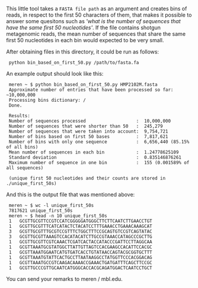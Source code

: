 This little tool takes a `FASTA file path` as an argument and creates bins of reads, in respect to the first 50 characters of them, that makes it possible to answer some quesitons such as _'what is the number of sequences that have the same first 50 nucleotides'_. If the file contains shotgun metagenomic reads, the mean number of sequences that share the same first 50 nucleotides in each bin would expected to be very small.

After obtaining files in this directory, it could be run as follows:

     python bin_based_on_first_50.py /path/to/fasta.fa

An example output should look like this:

     meren ~ $ python bin_based_on_first_50.py HMP2102M.fasta
     Approximate number of entries that have been processed so far: ~10,000,000
     Processing bins dictionary: /
     Done.
     
     Results:
     Number of sequences processed                   :  10,000,000
     Number of sequences that were shorter than 50   :  245,279
     Number of sequences that were taken into account:  9,754,721
     Number of bins based on first 50 bases          :  7,817,621
     Number of bins with only one sequence           :  6,656,440 (85.15% of all bins)
     Mean number of sequences in each bin            :  1.24778625109
     Standard deviation                              :  0.835146876261
     Maximum number of sequence in one bin           :  155 (0.001589% of all sequences)
     
     (unique first 50 nucleotides and their counts are stored in ./unique_first_50s)

And this is the output file that was mentioned above:

     meren ~ $ wc -l unique_first_50s 
     7817621 unique_first_50s
     meren ~ $ head -n 10 unique_first_50s 
     1   GCGTTGCGTTCCGTCCATCGGGGGATGGGCTTCTTCAATCTTGAACCTGT
     1   GCGTTGCGTTTCATCATACTCTACATCCTTTGAAACCTGAAACAAAGCAT
     3   GCGTTGCGTTTGCGTCCGTTTCTGGCTTTCCGCAGTGTCCGTCAGTATAC
     3   GCGTTGCGTTAAAGTCCACATACATCTTGCCGTAAACCATAGCCCGCTTG
     1   GCGTTGCGTTCGTCAAACTCGATCACTACCATACCCGATTCCTTAGGCAA
     1   GCGTTAAATGCGTATGGCTTATTGTTAGTCCACGAAGCCACATTCCACGC
     1   GCGTTAAATGGAATCATGTGATCACCTGTATAACCAGTACGCGGTGCTTT
     1   GCGTTAAATGTATTCACTGCCTTAATAAGGCCTATGGTTCCCACGGACAG
     1   GCGTTAAATGCCGTCAAGACAAAACCGAAACTGATGATTTCAGCTTCCGC
     1   GCGTTGCCCGTTGCAATCATGGGCACCACGCAGATGGACTCAATCCTGCT



You can send your remarks to meren / mbl.edu.
